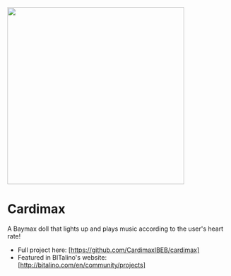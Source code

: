 <img src="media/cardimax_doll.JPG" width="400"/>

# Cardimax
A Baymax doll that lights up and plays music according to the user's heart rate!

- Full project here: [https://github.com/CardimaxIBEB/cardimax]
- Featured in BITalino's website: [http://bitalino.com/en/community/projects]

   
